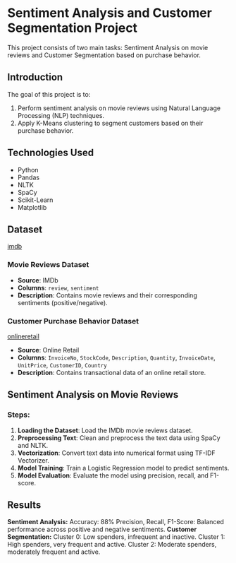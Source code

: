 # Sentiment Analysis and Customer Segmentation Project

This project consists of two main tasks: Sentiment Analysis on movie reviews and Customer Segmentation based on purchase behavior.

## Introduction
The goal of this project is to:
1. Perform sentiment analysis on movie reviews using Natural Language Processing (NLP) techniques.
2. Apply K-Means clustering to segment customers based on their purchase behavior.

## Technologies Used
- Python
- Pandas
- NLTK
- SpaCy
- Scikit-Learn
- Matplotlib

## Dataset
[imdb](https://www.kaggle.com/datasets/lakshmi25npathi/imdb-dataset-of-50k-movie-reviews)
### Movie Reviews Dataset
- **Source**: IMDb
- **Columns**: `review`, `sentiment`
- **Description**: Contains movie reviews and their corresponding sentiments (positive/negative).

### Customer Purchase Behavior Dataset
[onlineretail](https://archive.ics.uci.edu/dataset/352/online+retail)
- **Source**: Online Retail
- **Columns**: `InvoiceNo`, `StockCode`, `Description`, `Quantity`, `InvoiceDate`, `UnitPrice`, `CustomerID`, `Country`
- **Description**: Contains transactional data of an online retail store.

## Sentiment Analysis on Movie Reviews
### Steps:
1. **Loading the Dataset**: Load the IMDb movie reviews dataset.
2. **Preprocessing Text**: Clean and preprocess the text data using SpaCy and NLTK.
3. **Vectorization**: Convert text data into numerical format using TF-IDF Vectorizer.
4. **Model Training**: Train a Logistic Regression model to predict sentiments.
5. **Model Evaluation**: Evaluate the model using precision, recall, and F1-score.

## Results
**Sentiment Analysis:**
Accuracy: 88%
Precision, Recall, F1-Score: Balanced performance across positive and negative sentiments.
**Customer Segmentation:**
Cluster 0: Low spenders, infrequent and inactive.
Cluster 1: High spenders, very frequent and active.
Cluster 2: Moderate spenders, moderately frequent and active.
